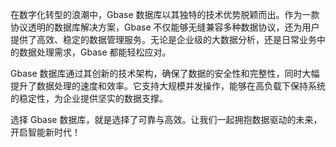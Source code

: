 在数字化转型的浪潮中，Gbase 数据库以其独特的技术优势脱颖而出。作为一款协议透明的数据库解决方案，Gbase 不仅能够无缝兼容多种数据协议，还为用户提供了高效、稳定的数据管理服务。无论是企业级的大数据分析，还是日常业务中的数据处理需求，Gbase 都能轻松应对。

Gbase 数据库通过其创新的技术架构，确保了数据的安全性和完整性，同时大幅提升了数据处理的速度和效率。它支持大规模并发操作，能够在高负载下保持系统的稳定性，为企业提供坚实的数据支撑。

选择 Gbase 数据库，就是选择了可靠与高效。让我们一起拥抱数据驱动的未来，开启智能新时代！